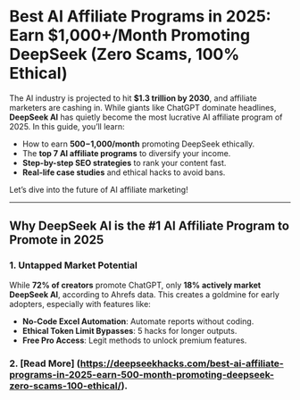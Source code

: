 # Best AI Affiliate Programs in 2025: Earn $1,000+/Month Promoting DeepSeek (Zero Scams, 100% Ethical)

The AI industry is projected to hit **$1.3 trillion by 2030**, and affiliate marketers are cashing in. While giants like ChatGPT dominate headlines, **DeepSeek AI** has quietly become the most lucrative AI affiliate program of 2025. In this guide, you’ll learn:

- How to earn **$500-$1,000/month** promoting DeepSeek ethically.
- The **top 7 AI affiliate programs** to diversify your income.
- **Step-by-step SEO strategies** to rank your content fast.
- **Real-life case studies** and ethical hacks to avoid bans.

Let’s dive into the future of AI affiliate marketing!

---

## Why DeepSeek AI is the #1 AI Affiliate Program to Promote in 2025

### 1. Untapped Market Potential

While **72% of creators** promote ChatGPT, only **18% actively market DeepSeek AI**, according to Ahrefs data. This creates a goldmine for early adopters, especially with features like:

- **No-Code Excel Automation**: Automate reports without coding.
- **Ethical Token Limit Bypasses**: 5 hacks for longer outputs.
- **Free Pro Access**: Legit methods to unlock premium features.

### 2. [Read More] (https://deepseekhacks.com/best-ai-affiliate-programs-in-2025-earn-500-month-promoting-deepseek-zero-scams-100-ethical/).
